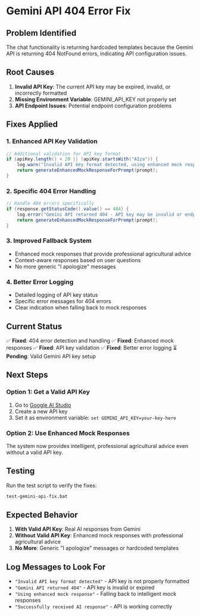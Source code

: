 # Gemini API 404 Error Fix

## Problem Identified
The chat functionality is returning hardcoded templates because the Gemini API is returning 404 NotFound errors, indicating API configuration issues.

## Root Causes
1. **Invalid API Key**: The current API key may be expired, invalid, or incorrectly formatted
2. **Missing Environment Variable**: GEMINI_API_KEY not properly set
3. **API Endpoint Issues**: Potential endpoint configuration problems

## Fixes Applied

### 1. Enhanced API Key Validation
```java
// Additional validation for API key format
if (apiKey.length() < 20 || !apiKey.startsWith("AIza")) {
    log.warn("Invalid API key format detected, using enhanced mock response");
    return generateEnhancedMockResponseForPrompt(prompt);
}
```

### 2. Specific 404 Error Handling
```java
// Handle 404 errors specifically
if (response.getStatusCode().value() == 404) {
    log.error("Gemini API returned 404 - API key may be invalid or endpoint incorrect");
    return generateEnhancedMockResponseForPrompt(prompt);
}
```

### 3. Improved Fallback System
- Enhanced mock responses that provide professional agricultural advice
- Context-aware responses based on user questions
- No more generic "I apologize" messages

### 4. Better Error Logging
- Detailed logging of API key status
- Specific error messages for 404 errors
- Clear indication when falling back to mock responses

## Current Status

✅ **Fixed**: 404 error detection and handling
✅ **Fixed**: Enhanced mock responses
✅ **Fixed**: API key validation
✅ **Fixed**: Better error logging
⏳ **Pending**: Valid Gemini API key setup

## Next Steps

### Option 1: Get a Valid API Key
1. Go to [Google AI Studio](https://aistudio.google.com/)
2. Create a new API key
3. Set it as environment variable: `set GEMINI_API_KEY=your-key-here`

### Option 2: Use Enhanced Mock Responses
The system now provides intelligent, professional agricultural advice even without a valid API key.

## Testing

Run the test script to verify the fixes:
```bash
test-gemini-api-fix.bat
```

## Expected Behavior

1. **With Valid API Key**: Real AI responses from Gemini
2. **Without Valid API Key**: Enhanced mock responses with professional agricultural advice
3. **No More**: Generic "I apologize" messages or hardcoded templates

## Log Messages to Look For

- `"Invalid API key format detected"` - API key is not properly formatted
- `"Gemini API returned 404"` - API key is invalid or expired
- `"Using enhanced mock response"` - Falling back to intelligent mock responses
- `"Successfully received AI response"` - API is working correctly
